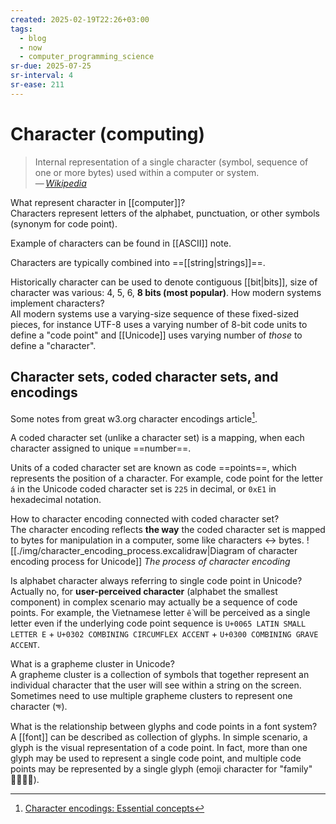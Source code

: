 ```yaml
---
created: 2025-02-19T22:26+03:00
tags:
  - blog
  - now
  - computer_programming_science
sr-due: 2025-07-25
sr-interval: 4
sr-ease: 211
---
```


# Character (computing)

> Internal representation of a single character (symbol, sequence of one or more bytes) used within a computer or system.\
> — <cite>[Wikipedia](https://en.wikipedia.org/wiki/Character_(computing))</cite>

What represent character in [[computer]]?
<br class="f">
Characters represent letters of the alphabet, punctuation, or other symbols (synonym for code point). <!--SR:!2025-02-27,3,250-->

Example of characters can be found in [[ASCII]] note.

Characters are typically combined into ==[[string|strings]]==. <!--SR:!2025-03-04,8,250-->

Historically character can be used to denote contiguous [[bit|bits]], size of character was various: 4, 5, 6, **8 bits (most popular)**. How modern systems implement characters?
<br class="f">
All modern systems use a varying-size sequence of these fixed-sized pieces, for instance UTF-8 uses a varying number of 8-bit code units to define a "code point" and [[Unicode]] uses varying number of _those_ to define a "character". <!--SR:!2025-02-25,1,210-->

## Character sets, coded character sets, and encodings

Some notes from great w3.org character encodings article[^1].

A coded character set (unlike a character set) is a mapping, when each character assigned to unique ==number==.

Units of a coded character set are known as code ==points==, which represents the position of a character. For example, code point for the letter `á` in the Unicode coded character set is `225` in decimal, or `0xE1` in hexadecimal notation.

How to character encoding connected with coded character set?
<br class="f">
The character encoding reflects **the way** the coded character set is mapped to bytes for manipulation in a computer, some like characters ↔ bytes.
![[./img/character_encoding_process.excalidraw|Diagram of character encoding process for Unicode]]
_The process of character encoding_

Is alphabet character always referring to single code point in Unicode?
<br class="f">
Actually no, for **user-perceived character** (alphabet the smallest component) in complex scenario may actually be a sequence of code points. For example, the Vietnamese letter `ề` will be perceived as a single letter even if the underlying code point sequence is `U+0065 LATIN SMALL LETTER E` + `U+0302
COMBINING CIRCUMFLEX ACCENT` + `U+0300 COMBINING GRAVE ACCENT`.

What is a grapheme cluster in Unicode?
<br class="f">
A grapheme cluster is a collection of symbols that together represent an individual character that the user will see within a string on the screen. Sometimes need to use multiple grapheme clusters to represent one character (ক্ষ).

What is the relationship between glyphs and code points in a font system?
<br class="f">
A [[font]] can be described as collection of glyphs. In simple scenario, a glyph is the visual representation of a code point. In fact, more than one glyph may be used to represent a single code point, and multiple code points may be represented by a single glyph (emoji character for "family" 👨‍👩‍👧‍👧).

[^1]: [Character encodings: Essential concepts](https://www.w3.org/International/articles/definitions-characters/)
